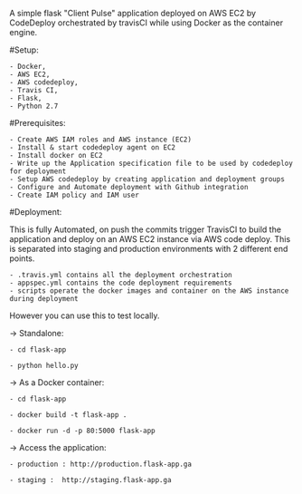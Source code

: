 A simple flask "Client Pulse" application deployed on AWS EC2 by CodeDeploy orchestrated 
by travisCI while using Docker as the container engine.
 
#Setup: 

    - Docker, 
    - AWS EC2, 
    - AWS codedeploy, 
    - Travis CI, 
    - Flask, 
    - Python 2.7

#Prerequisites:

	- Create AWS IAM roles and AWS instance (EC2)
	- Install & start codedeploy agent on EC2
	- Install docker on EC2
	- Write up the Application specification file to be used by codedeploy for deployment
	- Setup AWS codedeploy by creating application and deployment groups
	- Configure and Automate deployment with Github integration
	- Create IAM policy and IAM user

#Deployment:

 This is fully Automated, on push the commits trigger TravisCI to build the application 
 and deploy on an AWS EC2 instance via AWS code deploy. This is separated into staging and 
 production environments with 2 different end points.
 
    - .travis.yml contains all the deployment orchestration
    - appspec.yml contains the code deployment requirements
    - scripts operate the docker images and container on the AWS instance during deployment
 
 However you can use this to test locally.
 

->  Standalone:

    - cd flask-app

    - python hello.py

-> As a Docker container:

   	- cd flask-app 
	        
	- docker build -t flask-app . 
        	
	- docker run -d -p 80:5000 flask-app

-> Access the application:


    - production : http://production.flask-app.ga
    
    - staging :  http://staging.flask-app.ga

